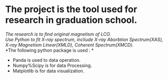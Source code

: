 # The project is the tool used for research in graduation school.

*The research is to find original magnetism of LCO.* <br>
*Use Python to fit X-ray spectrum, incliude X-ray Aborbtion Spectrum(XAS), X-ray Magnetism Linear(XMLD), Coherent Spectrum(XMCD).*<br>
*The following python package is used : *  
* Panda is used to data operation. 
* Numpy%Scipy is for data Processing. 
* Matplotlib is for data visualization. 
